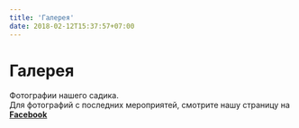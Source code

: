 ```yaml
---
title: 'Галерея'
date: 2018-02-12T15:37:57+07:00
---
```


# Галерея

Фотографии нашего садика.<br>
Для фотографий с последних мероприятей, смотрите нашу страницу на  **[Facebook](https://www.facebook.com/daycare.kensington/)**